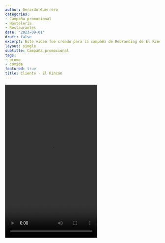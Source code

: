 ```yaml
---
author: Gerardo Guerrero
categories:
- Campaña promocional
- Hostelería
- Restaurantes
date: "2023-09-01"
draft: false
excerpt: Este video fue creado para la campaña de Rebranding de El Rincón, una cadena de restaurantes españoles en Australia. 
layout: single
subtitle: Campaña promocional
tags:
- promo
- comida
featured: true
title: Cliente - El Rincón
---
```


<video controls width="300" height="500">
  <source src="foodtruck_compr.mp4" type="video/mp4">
  Video promocional Cliente - El Rincón
</video>